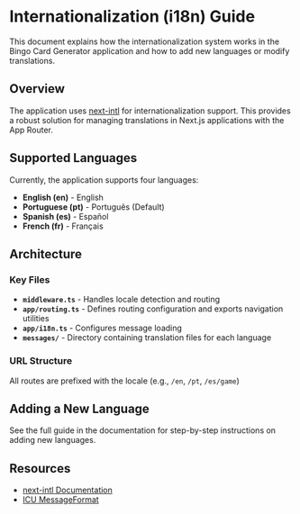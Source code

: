 # Internationalization (i18n) Guide

This document explains how the internationalization system works in the Bingo Card Generator application and how to add new languages or modify translations.

## Overview

The application uses [next-intl](https://next-intl-docs.vercel.app/) for internationalization support. This provides a robust solution for managing translations in Next.js applications with the App Router.

## Supported Languages

Currently, the application supports four languages:

- **English (en)** - English
- **Portuguese (pt)** - Português (Default)
- **Spanish (es)** - Español
- **French (fr)** - Français

## Architecture

### Key Files

- **`middleware.ts`** - Handles locale detection and routing
- **`app/routing.ts`** - Defines routing configuration and exports navigation utilities
- **`app/i18n.ts`** - Configures message loading
- **`messages/`** - Directory containing translation files for each language

### URL Structure

All routes are prefixed with the locale (e.g., `/en`, `/pt`, `/es/game`)

## Adding a New Language

See the full guide in the documentation for step-by-step instructions on adding new languages.

## Resources

- [next-intl Documentation](https://next-intl-docs.vercel.app/)
- [ICU MessageFormat](https://unicode-org.github.io/icu/userguide/format_parse/messages/)
